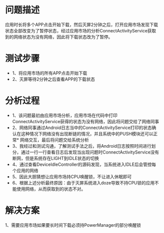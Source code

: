 # 问题描述

应用时长将多个APP点击开始下载，然后灭屏2分钟之后，打开应用市场发现下载状态全部改变为了暂停状态，经过应用市场的分析ConnectActivityService获取到的网络状态为没有网络，因此将下载状态改为了暂停。

# 测试步骤

* 1、将应用市场的所有APP点击开始下载
* 2、灭屏等待2分钟之后查看APP的下载状态


# 分析过程

* 1、该问题最初由应用市场分析，应用市场在代码中打印ConnectActivityService获得的状态为没有网络，因此将问题交给了网络同事
* 2、网络同事通过Android日志当中的ConnectActivityService打印的状态确认在这种情况下网络没有出现断链的情况，并且系统中的PUSH模块还可以正常* 网络交互，最后将问题交给系统分析
* 3、我经过和测试沟通，了解测试手法之后，将Android日志按照时间进行划分，通过一行一行查看日志后发现当出现问题时ConnectActivityService没有断网，但是系统存在LIGHT到IDLE状态的切换
* 4、通过查看DeviceIdleController的源码发现，当系统进入IDLE后会管控每个应用的网络
* 5、因此大胆猜想让应用市场持CPU唤醒锁，不让进入休眠即可
* 6、根据上述分析最终原因：由于灭屏系统进入doze导致不持CPU锁的应用不能使用网络，从而获取到的状态不对。


# 解决方案

1、需要应用市场如果要长时间下载必须持PowerManager的部分唤醒锁